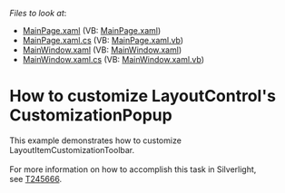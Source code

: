 <!-- default file list -->
*Files to look at*:

* [MainPage.xaml](./CS/CustomizationPopup/MainPage.xaml) (VB: [MainPage.xaml](./VB/CustomizationPopup/MainPage.xaml))
* [MainPage.xaml.cs](./CS/CustomizationPopup/MainPage.xaml.cs) (VB: [MainPage.xaml.vb](./VB/CustomizationPopup/MainPage.xaml.vb))
* [MainWindow.xaml](./CS/CustomizationPopup/MainWindow.xaml) (VB: [MainWindow.xaml](./VB/CustomizationPopup/MainWindow.xaml))
* [MainWindow.xaml.cs](./CS/CustomizationPopup/MainWindow.xaml.cs) (VB: [MainWindow.xaml.vb](./VB/CustomizationPopup/MainWindow.xaml.vb))
<!-- default file list end -->
# How to customize LayoutControl's CustomizationPopup


<p>This example demonstrates how to customize LayoutItemCustomizationToolbar.<br /><br />For more information on how to accomplish this task in Silverlight, see <a href="https://www.devexpress.com/Support/Center/p/T245666">T245666</a>.</p>

<br/>



